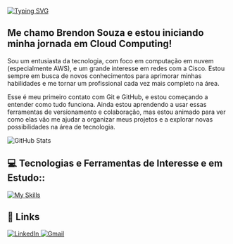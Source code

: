 [![Typing SVG](https://readme-typing-svg.herokuapp.com/?color=00BFFF&size=35&center=true&vCenter=true&width=1000&lines=Oi,+seja+bem-vindo+ao+meu+perfil!+:%29)](https://git.io/typing-svg)

## Me chamo Brendon Souza e estou iniciando minha jornada em Cloud Computing!

Sou um entusiasta da tecnologia, com foco em computação em nuvem (especialmente AWS), e um grande interesse em redes com a Cisco. Estou sempre em busca de novos conhecimentos para aprimorar minhas habilidades e me tornar um profissional cada vez mais completo na área.

Esse é meu primeiro contato com Git e GitHub, e estou começando a entender como tudo funciona. Ainda estou aprendendo a usar essas ferramentas de versionamento e colaboração, mas estou animado para ver como elas vão me ajudar a organizar meus projetos e a explorar novas possibilidades na área de tecnologia.

![GitHub Stats](https://github-readme-stats.vercel.app/api?username=brendonpereiradev&theme=transparent&bg_color=000&border_color=30A3DC&show_icons=true&icon_color=30A3DC&title_color=E94D5F&text_color=FFF)

## 💻 Tecnologias e Ferramentas de Interesse e em Estudo::

[![My Skills](https://skillicons.dev/icons?i=aws,linux,docker,kubernetes,java,python,git,github)](https://skillicons.dev)


## 🔗 Links

<div align="left">
    <a href="https://www.linkedin.com/in/brendon-souza-128ba127a/">
        <img src="https://skillicons.dev/icons?i=linkedin" alt="LinkedIn">
    </a>
    <a href="mailto:brendonjb07@gmail.com">
        <img src="https://skillicons.dev/icons?i=gmail" alt="Gmail">
    </a>
</div>




